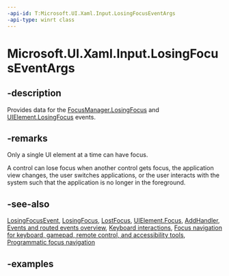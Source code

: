 ```yaml
---
-api-id: T:Microsoft.UI.Xaml.Input.LosingFocusEventArgs
-api-type: winrt class
---
```


<!-- Class syntax.
public class LosingFocusEventArgs : RoutedEventArgs, RoutedEventArgs
-->

# Microsoft.UI.Xaml.Input.LosingFocusEventArgs

## -description

Provides data for the [FocusManager.LosingFocus](focusmanager_losingfocus.md) and [UIElement.LosingFocus](../microsoft.ui.xaml/uielement_losingfocus.md) events.

## -remarks

Only a single UI element at a time can have focus.

A control can lose focus when another control gets focus, the application view changes, the user switches applications, or the user interacts with the system such that the application is no longer in the foreground.

## -see-also

 [LosingFocusEvent](../microsoft.ui.xaml/uielement_losingfocusevent.md), [LosingFocus](../microsoft.ui.xaml/uielement_losingfocus.md), [LostFocus](../microsoft.ui.xaml/uielement_lostfocus.md), [UIElement.Focus](../microsoft.ui.xaml/uielement_focus_1914077590.md), [AddHandler](../microsoft.ui.xaml/uielement_addhandler_2121467075.md), [Events and routed events overview](/windows/uwp/xaml-platform/events-and-routed-events-overview), [Keyboard interactions](/windows/apps/design/input/keyboard-interactions), [Focus navigation for keyboard, gamepad, remote control, and accessibility tools](/windows/apps/design/input/focus-navigation), [Programmatic focus navigation](/windows/apps/design/input/focus-navigation-programmatic)


## -examples

